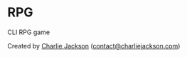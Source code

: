 # RPG

CLI RPG game

Created by [Charlie Jackson](https://charliejackson.com) ([contact@charliejackson.com](mailto:contact@charliejackson.com))
